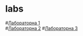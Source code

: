 # labs
#[Лабораторна 1](https://github.com/kurtic/Laba1)  
#[Лабораторна 2](https://github.com/kurtic/lab_2)
#[Лабораторна 3](https://github.com/kurtic/lab_3)
